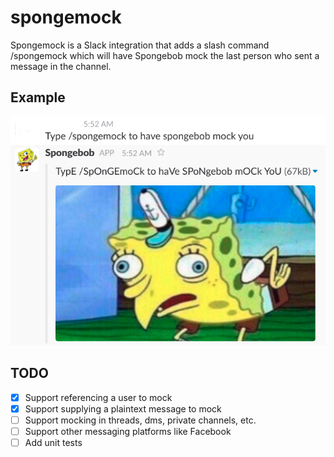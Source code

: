 # spongemock
Spongemock is a Slack integration that adds a slash command /spongemock which
will have Spongebob mock the last person who sent a message in the channel.

## Example
![alt text](img/usage.png "Spongebob makes fun of a poor user")

## TODO
- [x] Support referencing a user to mock
- [x] Support supplying a plaintext message to mock
- [ ] Support mocking in threads, dms, private channels, etc.
- [ ] Support other messaging platforms like Facebook
- [ ] Add unit tests
